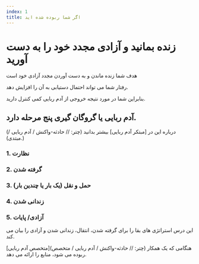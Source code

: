 ```yaml
---
index: 1
title: اگر شما ربوده شده اید
---
```

# زنده بمانید و آزادی مجدد خود را به دست آورید

هدف شما زنده ماندن و به دست آوردن مجدد آزادی خود است

رفتار شما می تواند احتمال دستیابی به آن را افزایش دهد.

بنابراین شما در مورد نتیجه خروجی از آدم ربایی کمی کنترل دارید.

## آدم ربایی یا گروگان گیری پنج مرحله دارد.

(درباره این در [مبتکر آدم ربایی] بیشتر بدانید (چتر: // حادثه-واکنش / آدم ربایی / مبتدی).)

### 1. نظارت

### 2. گرفته شدن

### 3. حمل و نقل (یک بار یا چندین بار)

### 4. زندانی شدن

### 5. آزادی/ پایات

این درس استراتژی های بقا را برای گرفته شدن، انتقال، زندانی شدن و آزادی را بیان می کند.

[متخصص آدم ربایی](چتر: // حادثه-واکنش / آدم ربایی / متخصص) هنگامی که یک همکار ربوده می شود، منابع را ارائه می دهد.